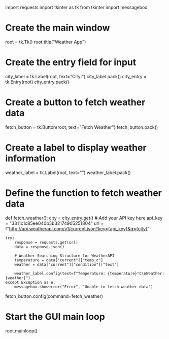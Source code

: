 import requests
import tkinter as tk
from tkinter import messagebox
# Create the main window
root = tk.Tk()
root.title("Weather App")

# Create the entry field for input
city_label = tk.Label(root, text="City:")
city_label.pack()
city_entry = tk.Entry(root)
city_entry.pack()

# Create a button to fetch weather data
fetch_button = tk.Button(root, text="Fetch Weather")
fetch_button.pack()

# Create a label to display weather information
weather_label = tk.Label(root, text="")
weather_label.pack()

# Define the function to fetch weather data
def fetch_weather():
    city = city_entry.get()
    # Add your API key here
    api_key = "3311c1c85ee040b5b32174905251804"
    url = f"http://api.weatherapi.com/v1/current.json?key={api_key}&q={city}"

    
    try:
        response = requests.get(url)
        data = response.json()

        # Weather Searching Structure for WeatherAPI
        temperature = data["current"]["temp_c"]
        weather = data["current"]["condition"]["text"]

        weather_label.config(text=f"Temperature: {temperature}°C\nWeather: {weather}")
    except Exception as e:
        messagebox.showerror("Error", "Unable to fetch weather data")

fetch_button.config(command=fetch_weather)

# Start the GUI main loop
root.mainloop()
